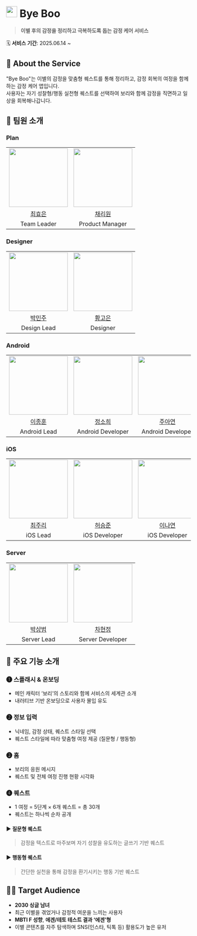 # <img src="https://github.com/user-attachments/assets/4571f8fd-8b93-44ce-b1d6-48fac7655bad" height="30"/> Bye Boo

> **이별 후의 감정을 정리하고 극복하도록 돕는 감정 케어 서비스**

🗓️ **서비스 기간**: 2025.06.14 ~

## 🧠 About the Service

"Bye Boo"는 이별의 감정을 맞춤형 퀘스트를 통해 정리하고, 감정 회복의 여정을 함께하는 감정 케어 앱입니다.  
사용자는 자기 성찰형/행동 실천형 퀘스트를 선택하여 보리와 함께 감정을 직면하고 일상을 회복해나갑니다.


## 👥 팀원 소개

### Plan

<table>
  <tr>
    <td align="center"><img src="https://github.com/user-attachments/assets/f17a72d2-7e94-462c-b6f9-bd70bb7bac9f" width="160"></td>
    <td align="center"><img src="https://github.com/user-attachments/assets/3bf3ee65-4d27-490e-a4d8-b286dab15404" width="160"></td>
  </tr>
  <tr>
    <td align="center"><a href="https://github.com/Hyonning">최효은</td>
    <td align="center"><a href="https://github.com/cherry-p0p">채리원</td>
  </tr>
    <tr>
      <td align="center">Team Leader</td>
      <td align="center">Product Manager</td>
    </tr>
  </tr>
</table>

### Designer

<table>
  <tr>
    <td align="center"><img src="https://github.com/user-attachments/assets/88a665a2-1c32-4191-94b5-4ebc7b82e823" width="160"></td>
    <td align="center"><img src="https://github.com/user-attachments/assets/1cbbd6b7-118c-494f-9624-dedde33b67f5" width="160"></td>
  </tr>
  <tr>
    <td align="center"><a href="https://www.behance.net/de217131/projects">박민주</td>
    <td align="center"><a href="https://www.behance.net/8680bc06"Designer>황고은</td>
  </tr>
    <tr>
      <td align="center">Design Lead</td>
      <td align="center">Designer</td>
    </tr>
  </tr>
</table>

### Android

<table>
  <tr>
    <td align="center"><img src="https://github.com/user-attachments/assets/e8e8f4f0-83e5-4a4c-b304-b01a3c43b61d" width="160"></td>
    <td align="center"><img src="https://github.com/user-attachments/assets/feaa0eff-85d6-4571-8901-4004b22a58fc" width="160"></td>
    <td align="center"><img src="https://github.com/user-attachments/assets/31c5cebb-d1fc-4ca6-973c-098fc3fccafe" width="160"></td>
  </tr>
  <tr>
    <td align="center"><a href="https://github.com/fredleeJH">이종훈</td>
    <td align="center"><a href="https://github.com/sohee6989">정소희</td>
    <td align="center"><a href="https://github.com/znayeonzn">주아연</td>
  </tr>
    <tr>
    <td align="center">Android Lead</td>
    <td align="center">Android Developer</td>
    <td align="center">Android Developer</td>
  </tr>
</table>

### iOS

<table>
  <tr>
    <td align="center"><img src="https://github.com/user-attachments/assets/a1889d8b-f465-4c5a-b661-5ff8a004b3a6" width="160"></td>
    <td align="center"><img src="https://github.com/user-attachments/assets/1377d3a0-1eab-47cb-8a3b-1bcf4aea4e00" width="160"></td>
    <td align="center"><img src="https://github.com/user-attachments/assets/288b7b27-233e-40eb-bccd-0341e81f94bc" width="160"></td>
  </tr>
  <tr>
    <td align="center"><a href="https://github.com/juri123123">최주리</td>
    <td align="center"><a href="https://github.com/dev-domo">허승준</td>
    <td align="center"><a href="https://github.com/y-eonee">이나연</td>
  </tr>
    <tr>
    <td align="center">iOS Lead</td>
    <td align="center">iOS Developer</td>
    <td align="center">iOS Developer</td>
  </tr>
</table>
      
### Server

<table>
  <tr>
    <td align="center"><img src="https://github.com/user-attachments/assets/70f3b43a-1205-4645-9990-9b9b66192372" width="160"></td>
    <td align="center"><img src="https://github.com/user-attachments/assets/915817de-9953-45b2-8cb0-7d322aa147c9" width="160"></td>
  </tr>
  <tr>
    <td align="center"><a href="https://github.com/ssangbaam">박상범</td>
    <td align="center"><a href="https://github.com/jeong724">차현정</td>
  </tr>
    <tr>
      <td align="center">Server Lead</td>
      <td align="center">Server Developer</td>
    </tr>
  </tr>
</table>

## 🧩 주요 기능 소개

### ➊ 스플래시 & 온보딩  
- 메인 캐릭터 ‘보리’의 스토리와 함께 서비스의 세계관 소개  
- 내러티브 기반 온보딩으로 사용자 몰입 유도

### ➋ 정보 입력  
- 닉네임, 감정 상태, 퀘스트 스타일 선택  
- 퀘스트 스타일에 따라 맞춤형 여정 제공 (질문형 / 행동형)

### ➌ 홈  
- 보리의 응원 메시지  
- 퀘스트 및 전체 여정 진행 현황 시각화

### ➍ 퀘스트  
- 1 여정 = 5단계 × 6개 퀘스트 = 총 30개
- 퀘스트는 하나씩 순차 공개 

#### ▶ 질문형 퀘스트
> 감정을 텍스트로 마주보며 자기 성찰을 유도하는 글쓰기 기반 퀘스트

#### ▶ 행동형 퀘스트  
> 간단한 실천을 통해 감정을 환기시키는 행동 기반 퀘스트


## 🧑‍💻 Target Audience

- **2030 싱글 남녀**  
- 최근 이별을 겪었거나 감정적 여운을 느끼는 사용자  
- **MBTI F 성향**, **에겐/테토 테스트 결과 ‘에겐’형**  
- 이별 콘텐츠를 자주 탐색하며 SNS(인스타, 틱톡 등) 활용도가 높은 유저
